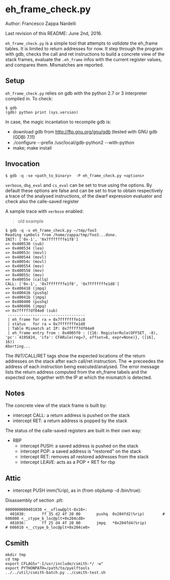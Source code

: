 eh_frame_check.py
=================

Author: Francesco Zappa Nardelli

Last revision of this README: June 2nd, 2016.

`eh_frame_check.py` is a simple tool that attempts to _validate_ the
eh_frame tables.  It is limited to return addresses for now.  It step
through the program with gdb, checks the call and ret instructions to
build a concrete view of the stack frames, evaluate the `.eh_frame` infos
with the current register values, and compares them.  Mismatches are
reported.

Setup
-----

`eh_frame_check.py` relies on gdb with the python 2.7 or 3 interpreter
compiled in.  To check:

```
$ gdb
(gdb) python print (sys.version)
````

In case, the magic incantation to recompile gdb is:

- download gdb from http://ftp.gnu.org/gnu/gdb (tested with GNU gdb (GDB) 7.11)
- ./configure --prefix /usr/local/gdb-python2 --with-python
- make; make install

Invocation
----------

```
$ gdb -q -se <path_to_binary>  -P eh_frame_check.py <options>
```

`verbose`, `dbg_eval` and `cs_eval` can be set to true using the options.
By default these options are false and can be set to true to obtain respectively
a trace of the analysed instructions, of the dwarf expression evaluator and check also the calle-saved register

A sample trace with `verbose` enabled:

> old example
```
$ gdb -q -x eh_frame_check.py ~/tmp/foo3
Reading symbols from /home/zappa/tmp/foo3...done.
INIT: ['0x-1', '0x7fffffffe1f8']
=> 0x400530 (sub)
=> 0x400534 (lea)
=> 0x40053c (movl)
=> 0x400544 (movl)
=> 0x40054c (movl)
=> 0x400554 (mov)
=> 0x400558 (mov)
=> 0x40055c (mov)
=> 0x40055e (callq)
CALL: ['0x-1', '0x7fffffffe1f8', '0x7fffffffe1d8']
=> 0x400410 (jmpq)
=> 0x400416 (pushq)
=> 0x40041b (jmpq)
=> 0x400400 (pushq)
=> 0x400406 (jmpq)
=> 0x7ffff7df04e0 (sub)
 ----------------------------------
 | eh_frame for ra = 0x7fffffffe1c8
 | status   for ra = 0x7fffffffe1d8
 | Table Mismatch at IP: 0x7ffff7df04e0
 | eh_frame entry from : 0x4005f0 : ({16: RegisterRule(OFFSET, -8), 'pc': 4195824, 'cfa': CFARule(reg=7, offset=8, expr=None)}, ([16], 16))
Aborting...
````

The INIT/CALL/RET tags show the expected locations of the return
addresses on the stack after each call/ret instruction.  The =>
preceedes the address of each instruction being executed/analysed.
The error message lists the return address computed from the eh_frame
tabels and the expected one, together with the IP at which the
mismatch is detected.

Notes
-----

The concrete view of the stack frame is built by:

- intercept CALL: a return address is pushed on the stack
- intercept RET: a return address is popped by the stack

The status of the calle-saved registers are built in their own way:
- RBP
  - intercept PUSH: a saved address is pushed on the stack
  - intercept POP: a saved address is "restored" on the stack
  - intercept RET: removes all restored addresses from the stack
  - intercept LEAVE: acts as a POP + RET for rbp

Attic
-----

- intercept PUSH imm(%rip), as in (from objdump -d /bin/true):

Disassembly of section .plt:

````
0000000000401030 <__uflow@plt-0x10>:
  401030:       ff 35 d2 4f 20 00       pushq  0x204fd2(%rip)        # 606008 <__ctype_b_loc@plt+0x204cd8>
  401036:       ff 25 d4 4f 20 00       jmpq   *0x204fd4(%rip)        # 606010 <__ctype_b_loc@plt+0x204ce0>
````

Csmith
------

```shell
mkdir tmp
cd tmp
export CFLAGS="-I/usr/include/csmith-*/ -w"
export PYTHONPATH=/path/to/pyelftools
../../util/csmith-batch.py ../csmith-test.sh
```
